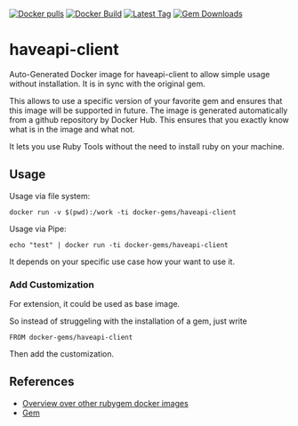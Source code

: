 [![Docker pulls](https://img.shields.io/docker/pulls/rubygem/haveapi-client.svg)](https://hub.docker.com/r/rubygem/haveapi-client/)
[![Docker Build](https://img.shields.io/docker/automated/rubygem/haveapi-client.svg)](https://hub.docker.com/r/rubygem/haveapi-client/)
[![Latest Tag](https://img.shields.io/github/tag/docker-rubygem/haveapi-client.svg)](https://hub.docker.com/r/rubygem/haveapi-client/)
[![Gem Downloads](https://img.shields.io/gem/dt/haveapi-client.svg)](https://rubygems.org/gems/haveapi-client/)
# haveapi-client

Auto-Generated Docker image for haveapi-client to allow simple usage without installation.
It is in sync with the original gem.

This allows to use a specific version of your favorite gem and ensures that this image will be supported in future.
The image is generated automatically from a github repository by Docker Hub.
This ensures that you exactly know what is in the image and what not.

It lets you use Ruby Tools without the need to install ruby on your machine.

## Usage

Usage via file system:

`docker run -v $(pwd):/work -ti docker-gems/haveapi-client`

Usage via Pipe:

`echo "test" | docker run -ti docker-gems/haveapi-client`

It depends on your specific use case how your want to use it.

### Add Customization

For extension, it could be used as base image.

So instead of struggeling with the installation of a gem, just write

`FROM docker-gems/haveapi-client`

Then add the customization.

## References

 - [Overview over other rubygem docker images](https://github.com/thinkbot/docker-rubygem)
 - [Gem](https://rubygems.org/gems/haveapi-client/)
